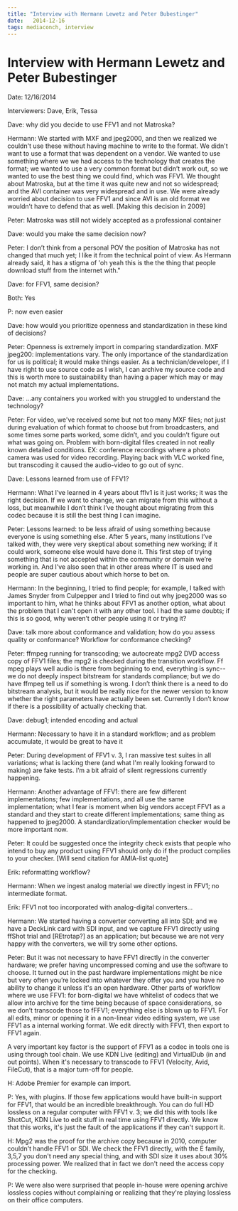 ```yaml
---
title: "Interview with Hermann Lewetz and Peter Bubestinger"
date:   2014-12-16
tags: mediaconch, interview
---
```


# Interview with Hermann Lewetz and Peter Bubestinger

Date: 12/16/2014

Interviewers: Dave, Erik, Tessa

Dave: why did you decide to use FFV1 and not Matroska?

Hermann: We started with MXF and jpeg2000, and then we realized we couldn't use these without having machine to write to the format. We didn't want to use a format that was dependent on a vendor. We wanted to use something where we we had access to the technology that creates the format; we wanted to use a very common format but didn’t work out, so we wanted to use the best thing we could find, which was FFV1. We thought about Matroska, but at the time it was quite new and not so widespread; and the AVI container was very widespread and in use.  We were already worried about decision to use FFV1 and since AVI is an old format we wouldn’t have to defend that as well. [Making this decision in 2009]

Peter: Matroska was still not widely accepted as a professional container

Dave: would you make the same decision now?

Peter: I don’t think from a personal POV the position of Matroska has not changed that much yet; I like it from the technical point of view. As Hermann already said, it has a stigma of 'oh yeah this is the the thing that people download stuff from the internet with."

Dave: for FFV1, same decision?

Both: Yes

P: now even easier

Dave: how would you prioritize openness and standardization in these kind of decisions?

Peter:  Openness is extremely import in comparing standardization.  MXF jpeg200: implementations vary.  The only importance of the standardization for us is political; it would make things easier. As a technician/developer, if I have right to use source code as I wish, I can archive my source code and this is worth more to sustainability than having a paper which may or may not match my actual implementations.

Dave:  ...any containers you worked with you struggled to understand the technology?

Peter: For video, we've received some but not too many MXF files; not just during evaluation of which format to choose but from broadcasters, and some times some parts worked, some didn’t, and you couldn’t figure out what was going on. Problem with born-digital files created in not really known detailed conditions.  EX: conference recordings where a photo camera was used for video recording. Playing back with VLC worked fine, but transcoding it caused the audio-video to go out of sync.

Dave:  Lessons learned from use of FFV1?

Hermann: What I’ve learned in 4 years about fflv1 is it just works; it was the right decision. If we want to change, we can migrate from this without a loss, but meanwhile I don’t think I’ve thought about migrating from this codec because it is still the best thing I can imagine.

Peter: Lessons learned: to be less afraid of using something because everyone is using something else. After 5 years, many institutions I’ve talked with, they were very skeptical about something new working; if it could work, someone else would have done it.  This first step of trying something that is not accepted within the community or domain we’re working in.  And I’ve also seen that in other areas where IT is used and people are super cautious about which horse to bet on.

Hermann: In the beginning, I tried to find people; for example, I talked with James Snyder from Culpepper and I tried to find out why jpeg2000 was so important to him, what he thinks about FFV1 as another option, what about the problem that I can't open it with any other tool.  I had the same doubts; if this is so good, why weren’t other people using it or trying it?

Dave: talk more about conformance and validation; how do you assess quality or conformance? Workflow for conformance checking?

Peter:  ffmpeg running for transcoding; we autocreate mpg2 DVD access copy of FFV1 files; the mpg2 is checked during the transition workflow. Ff mpeg plays well audio is there from beginning to end, everything is sync--we do not deeply inspect bitstream for standards compliance; but we do have ffmpeg tell us if something is wrong. I don’t think there is a need to do bitstream analysis, but it would be really nice for the newer version to know whether the right parameters have actually been set. Currently I don’t know if there is a possibility of actually checking that.

Dave: debug1; intended encoding and actual

Hermann: Necessary to have it in a standard workflow; and as problem accumulate, it would be great to have it

Peter: During development of FFV1 v. 3, I ran massive test suites in all variations; what is lacking there (and what I'm really looking forward to making) are fake tests.  I’m a bit afraid of silent regressions currently happening.

Hermann: Another advantage of FFV1: there are few different implementations; few implementations, and all use the same implementation; what I fear is moment when big vendors accept FFV1 as a standard and they start to create different implementations; same thing as happened to jpeg2000.  A standardization/implementation checker would be more important now.

Peter: It could be suggested once the integrity check exists that people who intend to buy any product using FFV1 should only do if the product complies to your checker. [Will send citation for AMIA-list quote]

Erik:  reformatting workflow?

Hermann: When we ingest analog material we directly ingest in FFV1; no intermediate format.

Erik:  FFV1 not too incorporated with analog-digital converters...

Hermann: We started having a converter converting all into SDI; and we have a DeckLink card with SDI input, and we capture FFV1 directly using ffShot trial and [REtrotap?] as an application; but because we are not very happy with the converters, we will try some other options.

Peter: But it was not necessary to have FFV1 directly in the converter hardware; we prefer having uncompressed coming and use the software to choose.  It turned out in the past hardware implementations might be nice but very often you’re locked into whatever they offer you and you have no ability to change it unless it's an open hardware. Other parts of workflow where we use FFV1: for born-digital we have whitelist of codecs that we allow into archive for the time being because of space considerations, so we don’t transcode those to fFFV1; everything else is blown up to FFV1. For all edits, minor or opening it in a non-linear video editing system, we use FFV1 as a internal working format. We edit directly with FFV1, then export to FFV1 again.

A very important key factor is the support of FFV1 as a codec in tools one is using through tool chain. We use KDN Live (editing) and VirtualDub (in and out points).  When it's necessary to transcode to FFV1 (Velocity, Avid, FileCut), that is a major turn-off for people.

H: Adobe Premier for example can import.

P: Yes, with plugins.  If those few applications would have built-in support for FFV1, that would be an incredible breakthrough.  You can do full HD lossless on a regular computer with FFV1 v. 3; we did this with tools like ShotCut, KDN Live to edit stuff in real time using FFV1 directly. We know that this works, it's just the fault of the applications if they can't support it.

H: Mpg2 was the proof for the archive copy because in 2010, computer couldn't handle FFV1 or SDI.  We check the FFV1 directly, with the E family, 3,5,7 you don't need any special thing, and with SDI size it uses about 30% processing power. We realized that in fact we don't need the access copy for the checking.

P: We were also were surprised that people in-house were opening archive lossless copies without complaining or realizing that they're playing lossless on their office computers.
